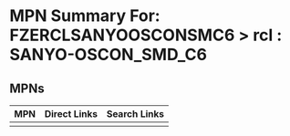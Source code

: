 



# MPN Summary For: FZERCLSANYOOSCONSMC6 > rcl : SANYO-OSCON_SMD_C6

## MPNs
  

|MPN|Direct Links|Search Links|
| :--- | :--- | :--- |
||||
